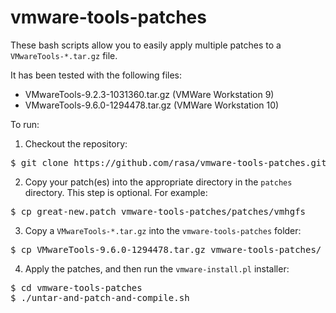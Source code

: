 vmware-tools-patches
====================

These bash scripts allow you to easily apply multiple patches to a `VMwareTools-*.tar.gz` file.

It has been tested with the following files:

* VMwareTools-9.2.3-1031360.tar.gz (VMWare Workstation 9)
* VMwareTools-9.6.0-1294478.tar.gz (VMWare Workstation 10)

To run:

1. Checkout the repository:

<pre>
$ git clone https://github.com/rasa/vmware-tools-patches.git
</pre>

2. Copy your patch(es) into the appropriate directory in the `patches` directory. This step is optional. For example:

<pre>
$ cp great-new.patch vmware-tools-patches/patches/vmhgfs
</pre>

3. Copy a `VMwareTools-*.tar.gz` into the `vmware-tools-patches` folder:

<pre>
$ cp VMwareTools-9.6.0-1294478.tar.gz vmware-tools-patches/
</pre>

4. Apply the patches, and then run the `vmware-install.pl` installer:

<pre>
$ cd vmware-tools-patches
$ ./untar-and-patch-and-compile.sh
</pre>

